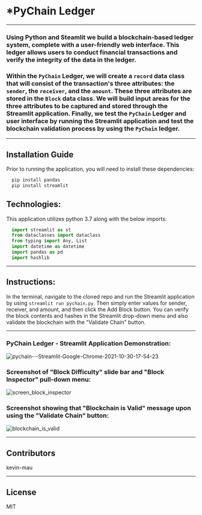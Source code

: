 # *PyChain Ledger
---
### Using Python and Steamlit we build a blockchain-based ledger system, complete with a user-friendly web interface.  This ledger allows users to conduct financial transactions and verify the integrity of the data in the ledger. 
### Within the `PyChain` Ledger, we will create a `record` data class that will consist of the transaction's three attributes: the `sender`, the `receiver`, and the `amount`.  These three attributes are stored in the `Block` data class.  We will build input areas for the three attributes to be captured and stored through the Streamlit application.  Finally, we test the `PyChain` Ledger and user interface by running the Streamlit application and test the blockchain validation process by using the `PyChain` ledger.

---
## Installation Guide

Prior to running the application, you will need to install these dependencies:

```python
  pip install pandas
  pip install streamlit
```

## Technologies:

This application utilizes python 3.7 along with the below imports:

```python
  import streamlit as st
  from dataclasses import dataclass
  from typing import Any, List
  import datetime as datetime
  import pandas as pd
  import hashlib
```
---
## Instructions:

In the terminal, navigate to the cloned repo and run the Streamlit application by using `streamlit run pychain.py`.  Then simply enter values for sender, receiver, and amount, 
and then click the Add Block button.  You can verify the block contents and hashes in the Streamlit drop-down menu and also validate the blockchain with the "Validate Chain" 
button.

---
### PyChain Ledger - Streamlit Application Demonstration:
![pychain-·-Streamlit-Google-Chrome-2021-10-30-17-54-23](https://user-images.githubusercontent.com/85687829/139569013-6d2cb0ea-4512-40ee-b325-9055eb2fdfb1.gif)

### Screenshot of "Block Difficulty" slide bar and "Block Inspector" pull-down menu:
![screen_block_inspector](https://user-images.githubusercontent.com/85687829/139568884-4f0fde42-119d-44a5-b2c0-790ddcf0dd38.png)

### Screenshot showing that "Blockchain is Valid" message upon using the "Validate Chain" button:
![blockchain_is_valid](https://user-images.githubusercontent.com/85687829/139568929-d2e61505-252c-4664-95ad-522d08f25e1b.png)

---

## Contributors

kevin-mau

---

## License

MIT
